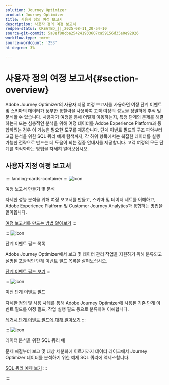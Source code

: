 ```yaml
---
solution: Journey Optimizer
product: Journey Optimizer
title: 사용자 정의 여정 보고서
description: 사용자 정의 여정 보고서
redpen-status: CREATED_||_2025-08-11_20-54-10
source-git-commit: 5a8ef88cba254241933607ca59156d35e0e92926
workflow-type: tm+mt
source-wordcount: '253'
ht-degree: 3%

---
```



# 사용자 정의 여정 보고서{#section-overview}

Adobe Journey Optimizer의 사용자 지정 여정 보고서를 사용하면 여정 단계 이벤트 및 스키마의 데이터가 풍부한 통찰력을 사용하여 고객 여정의 성능을 정밀하게 추적 및 분석할 수 있습니다. 사용자가 여정을 통해 어떻게 이동하는지, 특정 단계의 문제를 해결하는지 또는 심층적인 분석을 위해 여정 데이터를 Adobe Experience Platform과 통합하려는 경우 이 기능은 필요한 도구를 제공합니다. 단계 이벤트 필드의 구조 파악부터 고급 분석을 위한 SQL 쿼리 예제 탐색까지, 각 하위 항목에서는 복잡한 데이터를 실행 가능한 전략으로 만드는 데 도움이 되는 집중 안내서를 제공합니다. 고객 여정의 모든 단계를 최적화하는 방법을 자세히 알아보십시오.

## 사용자 지정 여정 보고서

:::: landing-cards-container
:::
![icon](https://cdn.experienceleague.adobe.com/icons/chart-line.svg)

여정 보고서 만들기 및 분석

자세한 성능 분석을 위해 여정 보고서를 만들고, 스키마 및 데이터 세트를 이해하고, Adobe Experience Platform 및 Customer Journey Analytics과 통합하는 방법을 알아봅니다.

[여정 보고서를 만드는 방법 알아보기](../using/reports/sharing-overview.md)
:::

:::
![icon](https://cdn.experienceleague.adobe.com/icons/list-check.svg)

단계 이벤트 필드 목록

Adobe Journey Optimizer에서 보고 및 데이터 관리 작업을 지원하기 위해 분류되고 설명된 포괄적인 단계 이벤트 필드 목록을 살펴보십시오.

[단계 이벤트 필드 보기](../using/reports/sharing-field-list.md)
:::

:::
![icon](https://cdn.experienceleague.adobe.com/icons/book.svg)

이전 단계 이벤트 필드

자세한 정의 및 사용 사례를 통해 Adobe Journey Optimizer에 사용된 기존 단계 이벤트 필드를 여정 필드, 작업 실행 필드 등으로 분류하여 이해합니다.

[레거시 단계 이벤트 필드에 대해 알아보기](legacy-step-event-fields-landing-page.md)
:::

:::
![icon](https://cdn.experienceleague.adobe.com/icons/code-branch.svg)

데이터 분석을 위한 SQL 쿼리 예

문제 해결부터 보고 및 대상 세분화에 이르기까지 데이터 레이크에서 Journey Optimizer 데이터를 분석하기 위한 예제 SQL 쿼리에 액세스합니다.

[SQL 쿼리 예제 보기](../using/reports/query-examples.md)
:::

::::
